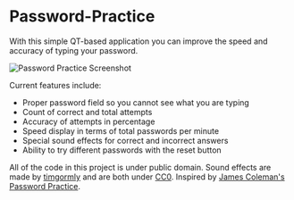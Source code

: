 # Password-Practice
With this simple QT-based application you can improve the speed and accuracy of typing your password.

![Password Practice Screenshot](https://i.imgur.com/sPTSadG.png)

Current features include:
- Proper password field so you cannot see what you are typing
- Count of correct and total attempts
- Accuracy of attempts in percentage
- Speed display in terms of total passwords per minute
- Special sound effects for correct and incorrect answers
- Ability to try different passwords with the reset button

All of the code in this project is under public domain. Sound effects are made by [timgormly](http://www.freesound.org/people/timgormly/) and are both under [CC0](http://creativecommons.org/publicdomain/zero/1.0/). Inspired by [James Coleman's Password Practice](https://mrgeckosmedia.com/applications/info/PasswordPractice).
